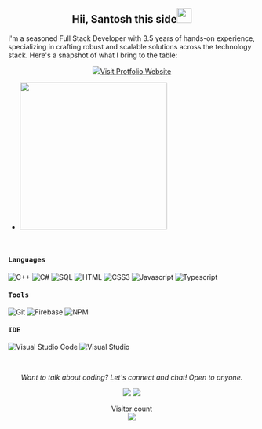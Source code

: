 ### <h2 align="center">Hii, Santosh this side<img src="https://raw.githubusercontent.com/MartinHeinz/MartinHeinz/master/wave.gif" width="30px"></h2>



I'm a seasoned Full Stack Developer with 3.5 years of hands-on experience, specializing in crafting robust and scalable solutions across the technology stack. Here's a snapshot of what I bring to the table:<br>


<p align="center">
    <a href="https://s-anand.netlify.app/" alt="Protfolio Website"><img src="https://img.icons8.com/fluent/30/000000/office.png">Visit Protfolio Website</a>
</p>

-  <img src="https://metrics.lecoq.io/ankit-kmar?template=classic&base.header=0&base.activity=0&base.community=0&base.repositories=0&base.metadata=0&languages=1&languages.colors=github&languages.threshold=0%25&config.timezone=Asia%2FCalcutta" alt="" width="300">
<br>
<!-- <p align="center">
<img alt="My Github Stats" align="center" src="https://github-readme-stats.ankit-kmar.vercel.app/api?username=ankit-kmar&show_icons=true&theme=gruvbox&show_icons=true&count_private=true">
  </p>
<br> -->

<h4><b><samp>Languages</samp></b></h4>

![C++](https://img.shields.io/badge/C%2B%2B-00599C?style=for-the-badge&logo=c%2B%2B&logoColor=white)
![C#](https://img.shields.io/badge/C#-00599C?style=for-the-badge&logo=c%2B%2B&logoColor=white)
![SQL](https://img.shields.io/badge/sql-ED8B00?style=for-the-badge&logo=sql&logoColor=white)
![HTML](https://img.shields.io/badge/HTML5-E34F26?style=for-the-badge&logo=html5&logoColor=white)
![CSS3](https://img.shields.io/badge/CSS3-1572B6?style=for-the-badge&logo=css3&logoColor=white)
![Javascript](https://img.shields.io/badge/JavaScript-F7DF1E?style=for-the-badge&logo=javascript&logoColor=black)
![Typescript](https://img.shields.io/badge/Typescript-1572B6?style=for-the-badge&logo=javascript&logoColor=white)

<h4><b><samp>Tools </samp></b></h4>

![Git](https://img.shields.io/badge/Git-F05032?style=for-the-badge&logo=git&logoColor=white)
![Firebase](https://img.shields.io/badge/firebase-ffca28?style=for-the-badge&logo=firebase&logoColor=black)
![NPM](https://img.shields.io/badge/npm-CB3837?style=for-the-badge&logo=npm&logoColor=white)


<h4><b><samp>IDE</samp></b></h4>

![Visual Studio Code](https://img.shields.io/badge/Visual_Studio_Code-0078D4?style=for-the-badge&logo=visual%20studio%20code&logoColor=white)
![Visual Studio](https://img.shields.io/badge/Visual_Studio-7700CF?style=for-the-badge&logo=visual%20studio&logoColor=white)

</p>
  <br>
</p>


<p align="center">
  <i>Want to talk about coding? Let's connect and chat! Open to anyone.</i>
<p align="center">
    <a href="mailto:anandsa271@gmail.com" alt="Twitter"><img src="https://img.icons8.com/fluent/30/000000/mail.png"></a>
    <a href="https://www.linkedin.com/in/santosh-kumar-anand-96b670231/" alt="Linkedin"><img src="https://img.icons8.com/fluent/30/000000/linkedin.png"></a>
</p>
  
</p>
<p align="center">
  Visitor count<br>
  <img src="https://profile-counter.glitch.me/Anand271/count.svg" />
</p>
